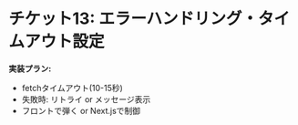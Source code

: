 # チケット13: エラーハンドリング・タイムアウト設定

**実装プラン:**
- fetchタイムアウト(10-15秒)
- 失敗時: リトライ or メッセージ表示
- フロントで弾く or Next.jsで制御